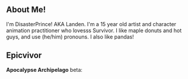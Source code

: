 ## About Me!

I'm DisasterPrince! AKA Landen. I'm a 15 year old artist and character animation practitioner who lovesss Survivor.
I like maple donuts and hot guys, and use (he/him) pronouns. I also like pandas!

## Epicvivor
<b>Apocalypse Archipelago</b>
beta: 
